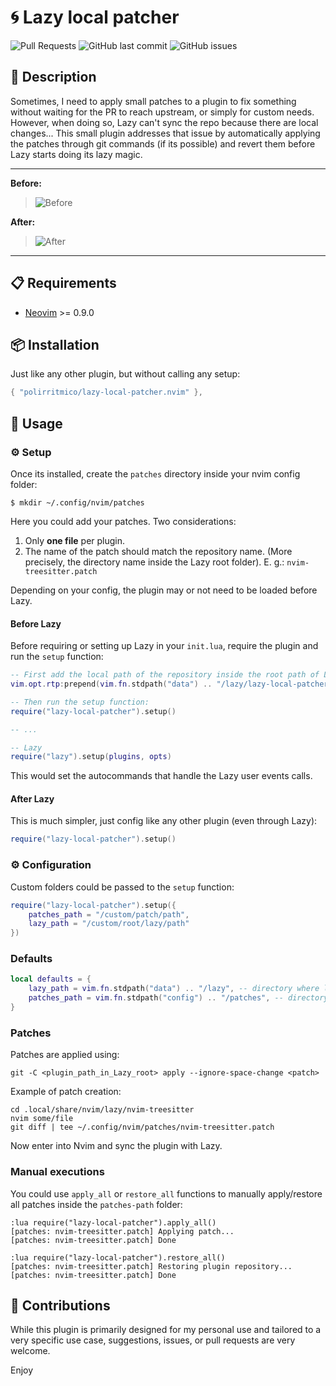 # 🌀 Lazy local patcher

<!-- panvimdoc-ignore-start -->

![Pull Requests](https://img.shields.io/badge/Pull_Requests-Welcome-a4e400?style=flat-square)
![GitHub last commit](https://img.shields.io/github/last-commit/polirritmico/lazy-local-patcher.nvim/main?style=flat-square&color=62d8f1)
![GitHub issues](https://img.shields.io/github/issues/polirritmico/lazy-local-patcher.nvim?style=flat-square&color=fc1a70)

<!-- panvimdoc-ignore-end -->

## 🐧 Description

Sometimes, I need to apply small patches to a plugin to fix something without
waiting for the PR to reach upstream, or simply for custom needs. However,
when doing so, Lazy can't sync the repo because there are local changes... This
small plugin addresses that issue by automatically applying the patches through
git commands (if its possible) and revert them before Lazy starts doing its lazy
magic.

<!-- panvimdoc-ignore-start -->

---

**Before:**
> ![Before](https://github.com/polirritmico/lazy-local-patcher.nvim/assets/24460484/cd97c60b-e735-4b8f-966e-5a5d9c17a366)

**After:**
> ![After](https://github.com/polirritmico/lazy-local-patcher.nvim/assets/24460484/80ec51c6-aba9-4483-a341-dcc5ac4e6621)

---
<!-- panvimdoc-ignore-end -->


## 📋 Requirements

- [Neovim](https://neovim.io/) >= 0.9.0


## 📦 Installation

Just like any other plugin, but without calling any setup:

```lua
{ "polirritmico/lazy-local-patcher.nvim" },
```

## 🚀 Usage

### ⚙️ Setup

Once its installed, create the `patches` directory inside your nvim config
folder:

```command
$ mkdir ~/.config/nvim/patches
```

Here you could add your patches. Two considerations:

1. Only **one file** per plugin.
2. The name of the patch should match the repository name. (More precisely, the
   directory name inside the Lazy root folder). E. g.: `nvim-treesitter.patch`


Depending on your config, the plugin may or not need to be loaded before Lazy.

#### Before Lazy

Before requiring or setting up Lazy in your `init.lua`, require the plugin and
run the `setup` function:

```lua
-- First add the local path of the repository inside the root path of Lazy:
vim.opt.rtp:prepend(vim.fn.stdpath("data") .. "/lazy/lazy-local-patcher.nvim")

-- Then run the setup function:
require("lazy-local-patcher").setup()

-- ...

-- Lazy
require("lazy").setup(plugins, opts)
```

This would set the autocommands that handle the Lazy user events calls.

#### After Lazy

This is much simpler, just config like any other plugin (even through Lazy):

```lua
require("lazy-local-patcher").setup()
```

### ⚙️ Configuration

Custom folders could be passed to the `setup` function:

```lua
require("lazy-local-patcher").setup({
    patches_path = "/custom/patch/path",
    lazy_path = "/custom/root/lazy/path"
})
```

### Defaults

```lua
local defaults = {
    lazy_path = vim.fn.stdpath("data") .. "/lazy", -- directory where lazy install the plugins
    patches_path = vim.fn.stdpath("config") .. "/patches", -- directory where diff patches files are stored
}
```

### Patches

Patches are applied using:

```command
git -C <plugin_path_in_Lazy_root> apply --ignore-space-change <patch>
```

Example of patch creation:

```
cd .local/share/nvim/lazy/nvim-treesitter
nvim some/file
git diff | tee ~/.config/nvim/patches/nvim-treesitter.patch
```

Now enter into Nvim and sync the plugin with Lazy.

### Manual executions

You could use `apply_all` or `restore_all` functions to manually apply/restore
all patches inside the `patches-path` folder:

```
:lua require("lazy-local-patcher").apply_all()
[patches: nvim-treesitter.patch] Applying patch...
[patches: nvim-treesitter.patch] Done
```

```
:lua require("lazy-local-patcher").restore_all()
[patches: nvim-treesitter.patch] Restoring plugin repository...
[patches: nvim-treesitter.patch] Done
```

## 🌱 Contributions

While this plugin is primarily designed for my personal use and tailored to
a very specific use case, suggestions, issues, or pull requests are very
welcome.

Enjoy

